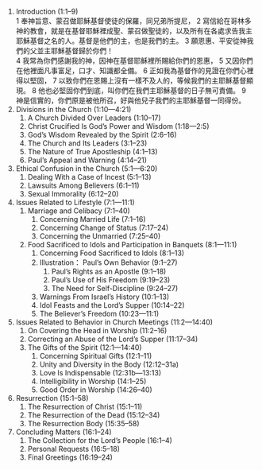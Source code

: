 1. Introduction (1:1–9)  
1 奉神旨意、蒙召做耶穌基督使徒的保羅，同兄弟所提尼， 2 寫信給在哥林多神的教會，就是在基督耶穌裡成聖、蒙召做聖徒的，以及所有在各處求告我主耶穌基督之名的人。基督是他們的主，也是我們的主。 3 願恩惠、平安從神我們的父並主耶穌基督歸於你們！  
4 我常為你們感謝我的神，因神在基督耶穌裡所賜給你們的恩惠， 5 又因你們在他裡面凡事富足，口才、知識都全備。 6 正如我為基督作的見證在你們心裡得以堅固， 7 以致你們在恩賜上沒有一樣不及人的，等候我們的主耶穌基督顯現。 8 他也必堅固你們到底，叫你們在我們主耶穌基督的日子無可責備。 9 神是信實的，你們原是被他所召，好與他兒子我們的主耶穌基督一同得份。  
2. Divisions in the Church (1:10—4:21)  
    1) A Church Divided Over Leaders (1:10–17)   
    2) Christ Crucified Is God’s Power and Wisdom (1:18—2:5)   
    3) God’s Wisdom Revealed by the Spirit (2:6–16)   
    4) The Church and Its Leaders (3:1–23)   
    5) The Nature of True Apostleship (4:1–13)   
    6) Paul’s Appeal and Warning (4:14–21)   
3. Ethical Confusion in the Church (5:1—6:20)   
    1. Dealing With a Case of Incest (5:1–13)   
    2. Lawsuits Among Believers (6:1–11)   
    3. Sexual Immorality (6:12–20)   
4. Issues Related to Lifestyle (7:1—11:1)   
    1. Marriage and Celibacy (7:1–40)   
        1. Concerning Married Life (7:1–16)   
        2. Concerning Change of Status (7:17–24)   
        3. Concerning the Unmarried (7:25–40)   
    2. Food Sacrificed to Idols and Participation in Banquets (8:1—11:1)   
        1. Concerning Food Sacrificed to Idols (8:1–13)   
        2. Illustration： Paul’s Own Behavior (9:1–27)   
            1. Paul’s Rights as an Apostle (9:1–18)   
            2. Paul’s Use of His Freedom (9:19–23)   
            3. The Need for Self-Discipline (9:24–27)   
        3. Warnings From Israel’s History (10:1–13)   
        4. Idol Feasts and the Lord’s Supper (10:14–22)   
        5. The Believer’s Freedom (10:23—11:1)   
5. Issues Related to Behavior in Church Meetings (11:2—14:40)   
    1. On Covering the Head in Worship (11:2–16)   
    2. Correcting an Abuse of the Lord’s Supper (11:17–34)   
    3. The Gifts of the Spirit (12:1—14:40)   
        1. Concerning Spiritual Gifts (12:1–11)   
        2. Unity and Diversity in the Body (12:12–31a)   
        3. Love Is Indispensable (12:31b—13:13)   
        4. Intelligibility in Worship (14:1–25)   
        5. Good Order in Worship (14:26–40)   
6. Resurrection (15:1–58)   
    1. The Resurrection of Christ (15:1–11)   
    2. The Resurrection of the Dead (15:12–34)   
    3. The Resurrection Body (15:35–58)   
7. Concluding Matters (16:1–24)   
    1. The Collection for the Lord’s People (16:1–4)   
    2. Personal Requests (16:5–18)   
    3. Final Greetings (16:19–24)  


